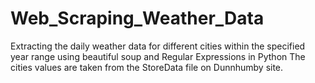 # Web_Scraping_Weather_Data
Extracting the daily weather data for different cities within the specified year range using beautiful soup and Regular Expressions in Python
The cities values are taken from the StoreData file on Dunnhumby site.
